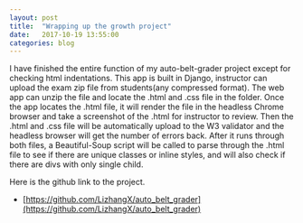 ```yaml
---
layout: post
title:  "Wrapping up the growth project"
date:   2017-10-19 13:55:00
categories: blog
---
```


I have finished the entire function of my auto-belt-grader project except for checking html indentations. This app is built in Django, instructor can upload the exam zip file from students(any compressed format). The web app can unzip the file and locate the .html and .css file in the folder. Once the app locates the .html file, it will render the file in the headless Chrome browser and take a screenshot of the .html for instructor to review. Then the .html and .css file will be automatically upload to the W3 validator and the headless browser will get the number of errors back. After it runs through both files, a Beautiful-Soup script will be called to parse through the .html file to see if there are unique classes or inline styles, and will also check if there are divs with only single child.

Here is the github link to the project. 
- [https://github.com/LizhangX/auto_belt_grader](https://github.com/LizhangX/auto_belt_grader)